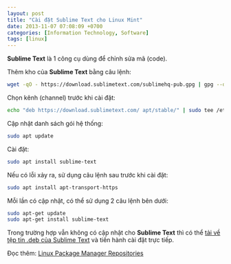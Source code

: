 ```yaml
---
layout: post
title: "Cài đặt Sublime Text cho Linux Mint"
date: 2013-11-07 07:08:09 +0700
categories: [Information Technology, Software]
tags: [linux]
---
```


**Sublime Text** là 1 công cụ dùng để  chỉnh sửa mã (code).  

Thêm kho của **Sublime Text** bằng câu lệnh:  
```bash
wget -qO - https://download.sublimetext.com/sublimehq-pub.gpg | gpg --dearmor | sudo tee /etc/apt/trusted.gpg.d/sublimehq-archive.gpg > /dev/null
```  

Chọn kênh (channel) trước khi cài đặt:  
```bash
echo "deb https://download.sublimetext.com/ apt/stable/" | sudo tee /etc/apt/sources.list.d/sublime-text.list
```  

Cập nhật danh sách gói hệ thống:  
```bash
sudo apt update
```  

Cài đặt:  
```bash
sudo apt install sublime-text
```  

Nếu có lỗi xảy ra, sử dụng câu lệnh sau trước khi cài đặt:  
```bash
sudo apt install apt-transport-https
```  

Mỗi lần có cập nhật, có thể sử dụng 2 câu lệnh bên dưới:
```bash
sudo apt-get update
sudo apt-get install sublime-text
```
Trong trường hợp vẫn không có cập nhật cho **Sublime Text** thì có thể [tải về tệp tin .deb của Sublime Text](https://www.sublimetext.com/download_thanks?target=x64-deb) và tiến hành cài đặt trực tiếp.

Đọc thêm: [Linux Package Manager Repositories](https://www.sublimetext.com/docs/linux_repositories.html)  
